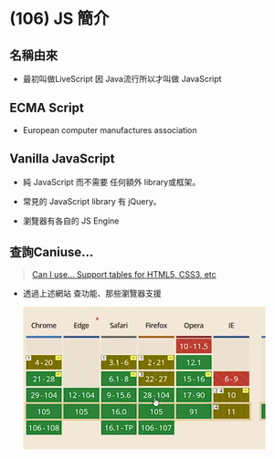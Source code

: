 # (106) JS 簡介

## 名稱由來

- 最初叫做LiveScript 因 Java流行所以才叫做 JavaScript 

## ECMA Script

- European computer manufactures association

## Vanilla JavaScript

- 純 JavaScript 而不需要 任何額外 library或框架。

- 常見的 JavaScript library 有 jQuery。

- 瀏覽器有各自的 JS Engine

## 查詢Caniuse...

> [Can I use... Support tables for HTML5, CSS3, etc](https://caniuse.com/) 

- 透過上述網站 查功能、那些瀏覽器支援
  
  ![](../../../Images/2023-12-09-20-40-10-image.png)

## <script>放哪

- 最下方、讓頁面最後才執行、用戶比較留得住。

# (107) Lexical Structure

## 常見 JS 函數

### console.log()

### window.alert()

- 指示瀏覽器顯示帶有可選消息的對話框、並等待用戶關閉對話框。

### window.prompt()

- 指示瀏覽器顯示帶有可選消息的對話框、等待用戶提交或關閉。

## 設定Snippet

```json
"console":{
        "prefix":"con",
        "body":[
            "console.log()"
        ],
        "description":"console"
}
```

- 方便以後快速打出console.log()

## Lexical Structure JS語法規則

### Case Sensitive

### 空白、換行會被忽略 ( minification)

- 減少 JS 大小。

- 不是針對字串所言 而是語言code本身 被讀取的時候 普通coding 會被minification ，除非使用字串之類。

- 也就是說console.log("Hello     a~"); 不會縮

### 註解使用 【//】    【/\*\*/】

### 變數開頭要是 _ 或 $ 或英文

- 其他符號 跟 0~9不能當開頭

### 關鍵字

null of if then in finally for while break continue switch try let const var ...不能當變數名稱。

### JS 使用 Unicode 字元

### Semicolons ; 分隔語句

- 使用 ; 分隔語句，(optional)

- 不然就使用換行。 替代。

# (108) 變數與賦值

x=5 , x=x+1;

## 語法糖 syntax sugar

- x=x+1  可寫 x+=1 。

## 變數 let const var 時機

### 值會變動、用let

### 不會變動、用const

### ⭐請勿使用var 進階JS解釋

## ⚠️特別注意的規則

### const 一定要賦予initializer

### let 可不賦值，但get undefined。

### ⭐引擎允許 x=5 ; 但容易出錯

- 最好乖乖使用 let x=5;

### 不可以重複宣告 (let var const)

- let x=5;

- let x=6;  不可以 !  

### ⭐⭐const 不可以重複賦值

- 編譯器偷偷放行

- 但瀏覽器會報錯，雖然好像不會怎樣
  
  ![](../../../Images/2023-12-09-22-19-51-image.png)
  
  🔥還是我們的JAVA 比較好，final 會報錯QQ🔥

## 有GC 會自動刪除無法訪問的Object

# (109) 略

- 各位同學，這裡有個 Quick Fix 需要你們注意一下！下支影片中的 4:19 談到的 Number 範圍中，9,007,199,254,740,992 是 2 的 53 次方，不是 253 次方。編寫講義時沒有注意到多寫了一個 2，請在做筆記的時候更正成 53，謝謝！

# (110) 數字運算

## ⭐數據類型 DataType

| Number    | 整數與帶小數點的數字      |
| --------- | --------------- |
| BigInt    | 任意長度的整數         |
| String    | 字符串             |
| Boolean   | true 或 false    |
| null      | 故意代表不存在的值       |
| undefined | 沒被賦值就是undefined |

symbol - unique identifier 也是。

第八種數據類型 = object。

---

## JS整數範圍2^53 或2^-53次方

- 大概900億正負

## 運算符號

- \+ \- \* / 

- ** 次方
  
  ```js
  let x = 5;
  let y = 2;
  console.log(y ** x) ; 
  得32
  ```

- % 取餘數

- ++ 

- --

- +=   -=  /=   \*=

## ⭐++x 或 x++

- 區別自己去查，很常見。
  
  - 變數先+1，後執行其他、或帶入。
  
  - 先執行整行，之後變數+1。

# (111) String基本介紹

### " oni's world "

- 字串用法

### 串接 concatenation 使用 +

- 其他符號 -*/ 會導致NaN (Not a Number)

### 數字 串接 文字 會變成str+str

### \n 換行

- ```js
  /*         文字+數字 會怎樣?  版本2      */
  
  let n1 = 20;
  let n2 = 30;
  let name = "json";
  let n3 = 10;
  let n4 = 15;
  //猜看看?
  console.log(n1 + n2 + name + n3 + n4);
  // 結果1 50json25
  // 結果2 50json1015   >>>正確
  ```

# (112) Number Methods

## js 是物件導向、數字也是物件 !

## toString() / typeof

- 回傳數字的字串得到的是string

- age.toString 就能變成 25 ，"25"。
  
  ```js
  console.log(typeof age.toString());
  ```

## toFixed(n)

- 回傳轉換後的數字，到小數點後第n位，得String

- ![](../../../Images/2023-12-09-23-27-10-image.png)
  
  ```js
  const pi = 3.1415926;
  console.log(pi.toFixed(3));
  console.log(typeof pi.toFixed(3));
  ```
  
  ##### 🔥之後才會說明怎麼變回num

## 🔥🔥神奇的問題🔥🔥

```js
/*           function也是物件           */
let r = 11;
let s = r.toString;
console.log(s);
// 無法使用s()，除非是r.toString() 才有得到11 但是如果function就GG。
console.log(s.call(5));
  上面這是 GPT 說的方式 
```

## 0.1+0.2===0.3 會是false

- ```js
  if (0.1 + 0.2 != 0.3) {
    console.log("不等於哦");
    console.log(0.1 + 0.2);
    //得到 0.30000000000000004
  }
  ```

# (113) StringAttributesAndMethods

> [字串 - JavaScript | MDN (mozilla.org)](https://developer.mozilla.org/zh-TW/docs/Web/JavaScript/Reference/Global_Objects/String) 

有問題就要去mdn 自己看用法比較實際。

## 常用屬性

### length

- 回傳字串長度

- ```js
  let str="oni";
  console.log("'oni ',Length is " + str.length);
  ```

### [n] 超出回傳undefined

- 回傳第n項的字元

- ```js
  let str2 = "helloween oni";
  console.log("str2[4] is: " + str2[4]);  ===> o
  console.log("證明從0開始數");
  /*     [-100]    [100]  ==undefined           */
  console.log("str2[100] is: " + str2[100]);
  console.log("str2[-100] is: " + str2[-100]);
  ```
  
  #### 💡 使用不存在的index 回傳 undefined

## Methods

### slice(indexStart [,indexEnd])

- ##### 提取字串的部分，回傳新的字串，不修改原始字串。 💡

- ##### 左邊 inclusive 右邊 exclusive
  
  - 我猜是為了避免出錯 因為 str長度6 但是如果兩邊都inclusive 很容易提取到6 
    
    而不是最後一個 [5] , [0,1,2,3,4,5]。 

#### 🔥[,indexEnd] 代表可選。

- ##### 默認行為是 ~ end。
  
  ```js
  let str3 = "oni umi wonderful";
  console.log("str3.slice(2,5)= " + str3.slice(2, 6));
  console.log("str3.slice(2)= " + str3.slice(2));
  
  // str3.slice(2,5)= i um
  // str3.slice(2)= i umi wonderful
  ```

### ⚠️indexOf(subString)

- ##### 💡回傳substr開頭位置，找不到則return -1
  
  ```js
  /*           indexOf(subString) 回傳substr開頭位置 找不到return -1         */
  
  let str4 = "oni umi wonderful";
  console.log("oni umi wonderful ，找到了，從" + str4.indexOf("wond") + "開始");
  console.log("oni umi wonderful ，找不到=" + str4.indexOf("wondd"));
  ```
  
  ##### 💡注意、找到就不會往後找。
  
  ```js
  let sentence = "Today is a good day";
  console.log(sentence.indexOf("a")); ====> 3
  console.log(sentence.indexOf("a "));====> 9
  ```

### toUpperCase() 變大寫

#### ⚠️不影響str本身，是回傳新的字串。

### toLowerCase() 變小

#### ⚠️不影響str本身，是回傳新的字串。

### split(pattern) ⭐⭐

- ```js
  /*         split(pattern)           */
  let sentence = "Today is a nice day";
  // "Today","is","a","nice","day"
  let result = sentence.split(" ");
  console.log(result);
  result =sentence.split("o");
  console.log(result);lt);
  ```
  
  ![](../../../Images/2023-12-10-16-16-18-image.png)

- #### 朝o 切下去⭐⭐⭐
  
  ![](../../../Images/2023-12-10-16-17-43-image.png)

### startsWith(s) 是否以字串s開頭

### endsWith(s) 是否以字串s結尾

### includes(str) 是否包含 str

### charCodeAt(position)

- ```js
  搭配 charAt、indexOf 
  let sentence = "Today is a good day";
  /*        charCodeAt       */
  console.log(sentence.indexOf("a "));
  console.log(sentence.charAt(9));
  console.log(sentence.charCodeAt(9));
  ```
  
  <img src="../../../Images/2023-12-10-16-27-13-image.png" title="" alt="" width="350">

# (114)  Boolean, Undefined, Null

### Boolean🗨

- ```js
  let isPremium=false;
  ```

- Unary Operator 【!】 可以反轉布林值。

- ##### 比較特別如下⭐
  
  ```js
  console.log(isPremium == "false"); //false
  console.log(isPremium == "0");     // true
  console.log(!isPremium == "1"); // true
  console.log(!isPremium == "2"); // false
  ```
  
  💡跟 JAVA 不同，JAVA if (非零) 則恆成立。

### Undefined 💡

- ### JS function的預設回傳值。

### Null

- #### 故意代表不存在的值。

# (115)  logical, comparison operator

## Operators

### assignment operator

### comparison operator

```js
==
!=
===  相同 資料型態 且內容也相同
!==
>,>=,<,<=

/*            ===             */
console.log("    ===    ");
console.log(3 == "3"); //true
console.log(3 === "3"); //false 多檢查了typeof both
console.log(3 === 5 - 2); //true 有優先順序 ===比較後面才做;

/**    🔥加碼🔥  === 使用變數    **/
let x = "3";
let y = "3";
console.log(x === y); // true
```

### logical operator⚠️⭐⭐⭐

| A   | B   | A&&B | A\|\|B |
|:---:|:---:|:----:|:------:|
| 0   | 0   | 0    | 0      |
| 0   | 1   | 0    | 1      |
| 1   | 0   | 0    | 1      |
| 1   | 1   | 1    | 1      |

```js
/*            && || Logical Op             */
console.log(1 || 0); // 1
console.log(1 && 0); // 0
console.log(1 && 1); // 1
console.log(true && false); //false
// 
```

- ⭐一個回傳 true false 一個回傳 1或0 ⭐
- ⭐⭐⭐下面額外補充 

```js
console.log("-------混搭 0 1 true false && || 會怎樣?-------");
/*  或運算|| */
// 第一個值為真  直接回傳第一個值 !
// 第一個值為假  直接回傳第二個值 !
console.log(0 || true); //true
console.log(1 || true); //1
console.log(true || 0); //true
console.log(true || 1); //true
console.log("----4/16----");
console.log(1 || false); //1
console.log(0 || false); //false
console.log(false || 1); //1
console.log(false || 0); //0
/*  and運算&& */
// 第一個值為真  直接回傳第2個值 !
// 第一個值為假  直接回傳第1個值 !
console.log("----8/16----");
console.log(0 && true); //0
console.log(1 && true); //true
console.log(true && 0); //0
console.log(true && 1); //1
console.log("----12/16----");
console.log(0 && false); //0
console.log(1 && false); //false
console.log(false && 1); //false
console.log(false && 0); //false
```

### typeof operator  (unary)

### negation operator (unary)

`! 就是`

### increment operator (unary)

`x++ x--`

### bitwise operator

### arithmetic operator

```java
+ ,-, *, /  ,+=,-=,/=,*=,*,%
```

# (116) Bitwise Operators

- 上面是宏觀 提到而已。

## 講解一下十進位二進位而已

## bitwise op

### ⚠️將數字operand視為32bits進行

### a&b,  a|b,  ⭐ a^b 看互斥就好

- 32 bit對齊後，對bit 做 and 或 or 或 XOR
  
  ```js
  /*          Bitwise Operators            */
  /*           簡單測試 & | ^             */
  
  let a = 7; //0111
  let b = 11; //1011
  
  console.log(a & b); //0011 =3
  console.log(a | b); //1111 =15
  console.log(a ^ b); //1100 =12⭐⭐⭐
  ```

- ##### XOR⭐⭐⭐
  
  ```js
   0跟任何數字互斥或 都會得到 另一個數字的結果
   1跟1 互斥或 會得到 0   
   then
   : 1^1^1=1
   : 1^1=0
   : 0^0=0
  
   不局限於特定數 任何二進制表示的文件或圖像或數字... 對自己XOR 都會得到 0 ⭐⭐⭐⭐
   如果 self XOR self XOR self 會得到 self  ⭐⭐⭐⭐
  ```

### ~a

- 反轉operand每個bit
  
  ```js
  console.log("---   ~ a   ---");
  console.log(~a); //不是8 其實是-8 這個要去了解 2's complement
  // 原始有32位元 每個都要反轉，所以是1111.....1000 這才是我們的數字
  
  // -------- 2's complement 可得知負數1111.....1000 所代表數字為何 -------
  // 簡單說就是 bit 取反轉 然後最低位bit代表2^0的那位 +1  可得知對應的數是誰。
  // 1111....1000 做2's complement 先反轉
  // 0000....0111 +1
  // 0000....1000 = 8   因為原本數字 1開頭 ，代表負數 => 實為 -8
  // 8 如何轉成 -8   一樣的事情照做 先反轉位元
  // 1111....0111 +1  得到下面
  // 1111....1000  就是 -8的表示值
  ```

### a<<b

- a乘二的b次方

### a>>b

- ```js
  /*           <<   >>                  */
  let x = 16;
  let y = 8;
  console.log("------- << ------");
  console.log("x<<2: " + (x << 2)); //*4= 64
  console.log("x<<3: " + (x << 3)); //*8= 128
  console.log("y<<3: " + (y << 2)); //*4= 32
  console.log("y<<3: " + (y << 3)); //*8= 64
  console.log("------- >> ------");
  console.log("x>>2: " + (x >> 2)); //div4= 4
  console.log("x>>3: " + (x >> 3)); //div8= 2
  console.log("y>>3: " + (y >> 2)); //div4= 2
  console.log("y>>3: " + (y >> 3)); //div8= 1
  ```

## 何時會用到?

- 編碼

- 資料傳出 socket 、ports

- 加密、SHA

- OS、CPU

- Finite State Machine

- Graphics 影像處理 AI

# (117) 公式轉換，只是講2進制，跳。

# (118) if statement

- 常見用法~跳過 太簡單 code看一看就知道 不提了。

## 😕稍微提到String跟String比大小會用字典...?

## 💡幾個window.prompt搭配狀況 (練習題)

```js
console.log("------------   練習題       ------------ ");

let input_age = window.prompt("請輸入年紀");
console.log(typeof input_age); //String
input_age = Number(input_age);
console.log("內容為" + input_age);
console.log(typeof input_age); // number

if (input_age <= 12 && input_age >= 0) {
  window.alert("額同票100");
} else if (input_age > 12 && input_age <= 65) {
  window.alert("盤子票250");
} else if (input_age < 120) {
  window.alert("老票150");
} else {
  window.alert("太老或太小、不可能、不能買");
}
```

- 如果沒輸入 直接按確定 ，得到預設 0
  
  <img src="../../../Images/2023-12-10-23-59-52-image.png" title="" alt="" width="438">
  
  ![](../../../Images/2023-12-10-23-59-42-image.png)

- 輸入文字得到 NaN
  
  <img title="" src="../../../Images/2023-12-11-00-00-09-image.png" alt="" width="432">

# (119) Truthy and Falsy Values

## 🔥Boolean Context

JS 中 每個值在 BooleanContext下都能被視為true或者false。

### 常見的2人

#### if statement

#### logical operators

#### ...

### 🔥JS 會自動幫值做 type coercion 強制類型轉換

## Truthy😕

- [] empty array 

- {} empty obj 也是屬於truthy 

## Falsy Values🔥🔥

- false

- 0,   -0,   0n (BitInt)😕😕😕
  
  而 `0n` 是 BigInt（大整數）的表示法，它表示的是 BigInt 中的零，也被視為 `falsy` 值。BigInt 是用於表示大整數的資料類型，不同於普通的 JavaScript 數字，它可以處理比 Number 型態更大的數值。

- "",'',`` 空字串

- null

- undefined

- NaN

- 除此之外都是Truthy values 包含 [] {} 
  
  [] empty array
  
  {} empty obj 也是屬於truthy
  
  ```js
  let x = {};
  if (x) {
    console.log("im true"); // true啦
  } else {
    console.log("im false");
  }
  ```

## "" && "" 😕 還沒講到...冒出哭阿

- ```js
  if ("天氣好") {
    // true  !?
    console.log("嗎");
  }
  
  console.log("" && "");
  ```
  
  ![](../../../Images/2023-12-11-00-23-54-image.png)

- 空字串 firefox出現 \<empty string>

## 少使用if( 條件==true)

- 最好可以 if ( variable )  就做判斷

- if (hasPremium){ }
